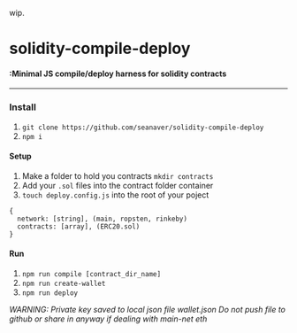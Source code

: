 wip.

# solidity-compile-deploy
#### :Minimal JS compile/deploy harness for solidity contracts

____

### Install
1. `git clone https://github.com/seanaver/solidity-compile-deploy`
2. `npm i`

#### Setup
1. Make a folder to hold you contracts `mkdir contracts`
2. Add your `.sol` files into the contract folder container
3. `touch deploy.config.js` into the root of your poject

```
{
  network: [string], (main, ropsten, rinkeby)
  contracts: [array], (ERC20.sol)
}
```

#### Run
1. `npm run compile [contract_dir_name]`
2. `npm run create-wallet`
3. `npm run deploy`


*WARNING: Private key saved to local json file wallet.json
Do not push file to github or share in anyway if dealing with main-net eth*
